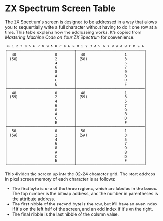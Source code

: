 # ZX Spectrum Screen Table

The ZX Spectrum's screen is designed to be addressed in a way that allows you to sequentially write a full character without having to do it one row at a time. This table explains how the addressing works. It's copied from _Mastering Machine Code on Your ZX Spectrum_ for convenience.

```
 0 1 2 3 4 5 6 7 8 9 A B C D E F 0 1 2 3 4 5 6 7 8 9 A B C D E F
┌───────────────────────────────┬───────────────────────────────┐
│  40                  0        │  40                  1        │
│ (58)                 2        │ (58)                 3        │
│                      4        │                      5        │
│                      6        │                      7        │
│                      8        │                      9        │
│                      A        │                      B        │
│                      C        │                      D        │
│                      E        │                      F        │
├───────────────────────────────┼───────────────────────────────┤
│  48                  0        │  48                  1        │
│ (59)                 2        │ (59)                 3        │
│                      4        │                      5        │
│                      6        │                      7        │
│                      8        │                      9        │
│                      A        │                      B        │
│                      C        │                      D        │
│                      E        │                      F        │
├───────────────────────────────┼───────────────────────────────┤
│  50                  0        │  50                  1        │
│ (5A)                 2        │ (5A)                 3        │
│                      4        │                      5        │
│                      6        │                      7        │
│                      8        │                      9        │
│                      A        │                      B        │
│                      C        │                      D        │
│                      E        │                      F        │
└───────────────────────────────┴───────────────────────────────┘
```

This divides the screen up into the 32x24 character grid. The start address in pixel screen memory of each character is as follows:

- The first byte is one of the three regions, which are labeled in the boxes. The top number is the bitmap address, and the number in parentheses is the attribute address.
- The first nibble of the second byte is the row, but it'll have an even index if it's on the left half of the screen, and an odd index if it's on the right.
- The final nibble is the last nibble of the column value.


